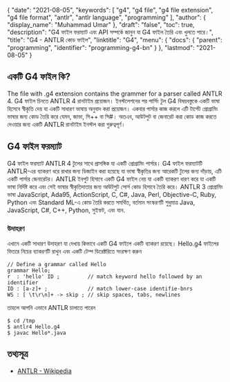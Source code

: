 {
  "date": "2021-08-05",
  "keywords": [
    "g4",
    "g4 file",
    "g4 file extension",
    "g4 file format",
    "antlr",
    "antlr language",
    "programming"
  ],
  "author": {
    "display_name": "Muhammad Umar"
  },
  "draft": "false",
  "toc": true,
  "description": "G4 ফাইল ফরম্যাট এবং API সম্পর্কে জানুন যা G4 ফাইল তৈরি এবং খুলতে পারে।",
  "title": "G4 - ANTLR কোড ফাইল",
  "linktitle": "G4",
  "menu": {
    "docs": {
      "parent": "programming",
      "identifier": "programming-g4-bn"
    }
  },
  "lastmod": "2021-08-05"
}

## একটি G4 ফাইল কি? 
The file with .g4 extension contains the grammer for a parser called ANTLR 4. G4 ফাইল চিনতে ANTLR 4 রানটাইম প্রয়োজন। ইনস্টলেশনের পর পার্সিং টুল G4 বিষয়বস্তুকে একটি ভাষা হিসেবে স্বীকৃতি দেয় যা একটি সাধারণ ভাষায় অনুবাদ করা প্রয়োজন। একবার পার্সার কাজ করলে এটি টার্গেট প্রোগ্রামিং ভাষার জন্য কোড তৈরি করে যেমন, জাভা, সি++ বা সি#। অতএব, আউটপুট বা জেনারেট করা কোড কাজ করতে দেওয়ার জন্য একটি ANTLR রানটাইম ইনস্টল করা গুরুত্বপূর্ণ।

## G4 ফাইল ফরম্যাট
G4 ফাইল ফরম্যাট ANTLR 4 টুলের সাথে প্রাসঙ্গিক যা একটি প্রোগ্রামিং পার্সার। G4 ফাইল ফরম্যাটটি ANTLR-এর ব্যাকরণ ধরে রাখার জন্য ডিজাইন করা হয়েছে যা ভাষা স্বীকৃতির জন্য আরেকটি টুলের জন্য দাঁড়ায়, এটি একটি পার্সার জেনারেটর। ANTLR ইনপুট হিসাবে একটি G4 ফাইল নেয় যা একটি ব্যাকরণ ধারণ করে যা একটি ভাষা নির্দিষ্ট করে এবং সেই ভাষার স্বীকৃতিদাতার জন্য আউটপুট সোর্স কোড হিসাবে তৈরি করে। ANTLR 3 প্রোগ্রামিং ভাষা JavaScript, Ada95, ActionScript, C, C#, Java, Perl, Objective-C, Ruby, Python এবং Standard ML-এ কোড তৈরি করতে সমর্থিত, বর্তমান সংস্করণটি শুধুমাত্র Java, JavaScript, C#, C++, Python, সুইফট, এবং যান.

### উদাহরণ
এখানে একটি সাধারণ উদাহরণ যা দেখায় কিভাবে একটি G4 ফাইলে একটি ব্যাকরণ রয়েছে। Hello.g4 ফাইলের ভিতরে নিচের ব্যাকরণটি রাখুন এবং একটি টেম্প ডিরেক্টরিতে সংরক্ষণ করুন

```
// Define a grammar called Hello
grammar Hello;
r  : 'hello' ID ;         // match keyword hello followed by an identifier
ID : [a-z]+ ;             // match lower-case identifie-bnrs
WS : [ \t\r\n]+ -> skip ; // skip spaces, tabs, newlines
```
তাহলে আপনি এভাবে ANTLR চালাতে পারেন

```
$ cd /tmp
$ antlr4 Hello.g4
$ javac Hello*.java
```



## তথ্যসূত্র ##

- [ANTLR - Wikipedia](https://en.wikipedia.org/wiki/ANTLR)

